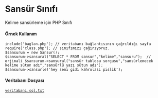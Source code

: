 Sansür Sınıfı
=============

Kelime sansürleme için PHP Sınıfı

#### Örnek Kullanım

	include('baglan.php'); // veritabanı bağlantısının çağrıldığı sayfa
	require('class.php'); // sınıfımızı çağırıyoruz.
	$sansurum = new Sansur();
	$sansurum->sansural("SELECT * FROM sansur","kelime","sansuru");  // orjinali $sansurum->sansural("sansür tablosu sorgusu","sansürlenecek kelime sütun adı","sansürlü yazı sütun adı"); 
	$sansurum->sansurle('hey seni gidi kahrolası pislik'); 

#### Veritabanı Dosyası

[`veritabanı.sql.txt`](veritabani.sql.txt)
